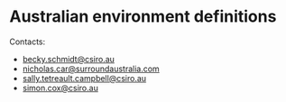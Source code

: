 # Australian environment definitions

Contacts: 

- becky.schmidt@csiro.au
- nicholas.car@surroundaustralia.com
- sally.tetreault.campbell@csiro.au
- simon.cox@csiro.au
